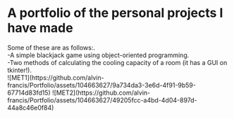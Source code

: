 # A portfolio of the personal projects I have made
<p>Some of these are as follows:.<br>
  -A simple blackjack game using object-oriented programming.<br>
  -Two methods of calculating the cooling capacity of a room (it has a GUI on tkinter!).<br>
  ![MET1](https://github.com/alvin-francis/Portfolio/assets/104663627/9a734da3-3e6d-4f91-9b59-67714d83fd15)
  ![MET2](https://github.com/alvin-francis/Portfolio/assets/104663627/49205fcc-a4bd-4d04-897d-44a8c46e0f84)
